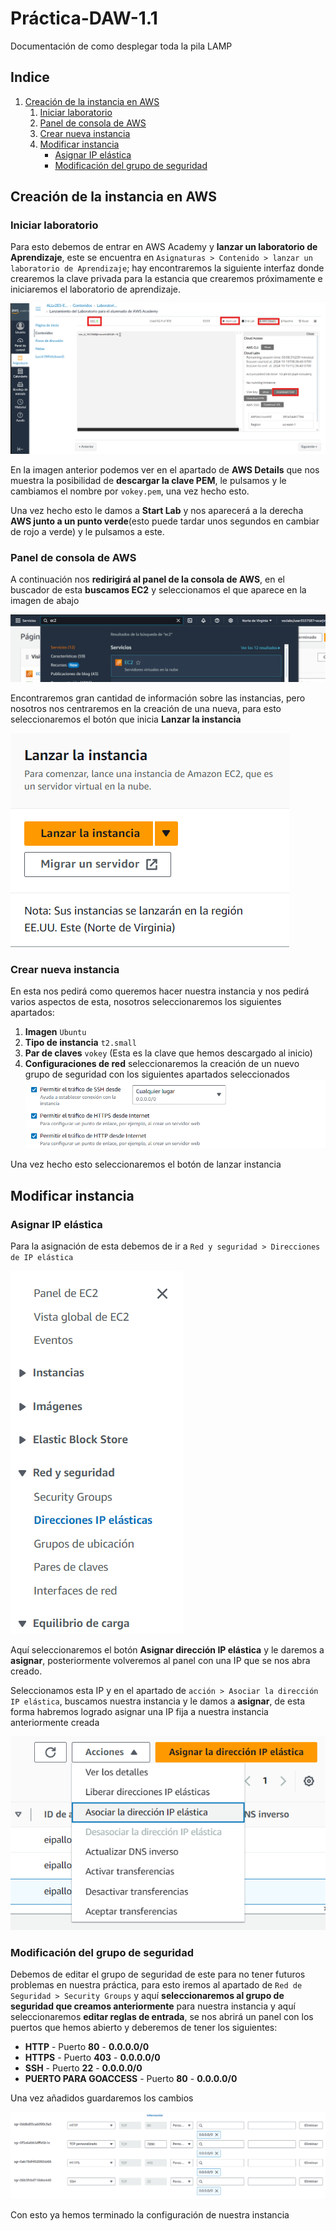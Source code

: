 # Práctica-DAW-1.1
Documentación de como desplegar toda la pila LAMP

## Indice
1. [Creación de la instancia en AWS](#create-inst)
    1. [Iniciar laboratorio](#inicio-lab)
    2. [Panel de consola de AWS](#panel_cons)
    3. [Crear nueva instancia](#add-inst)
    4. [Modificar instancia](#mod-inst)
        * [Asignar IP elástica](#elast-ip)
        * [Modificación del grupo de seguridad](#mod-secure)


<div id='create-inst' />

## Creación de la instancia en AWS

<div id='inicio-lab' />

### Iniciar laboratorio
Para esto debemos de entrar en AWS Academy y __lanzar un laboratorio de Aprendizaje__, este se encuentra en ``Asignaturas > Contenido > lanzar un laboratorio de Aprendizaje``; hay encontraremos la siguiente interfaz donde crearemos la clave privada para la estancia que crearemos próximamente e iniciaremos el laboratorio de aprendizaje.

![Imagen del menú de lanzamiento del lab](img/lab_learn_inicio.png)

En la imagen anterior podemos ver en el apartado de __AWS Details__ que nos muestra la posibilidad de __descargar la clave PEM__, le pulsamos y le cambiamos el nombre por ``vokey.pem``, una vez hecho esto.

Una vez hecho esto le damos a __Start Lab__ y nos aparecerá a la derecha __AWS junto a un punto verde__(esto puede tardar unos segundos en cambiar de rojo a verde) y le pulsamos a este.

<div id='panel_cons' />

### Panel de consola de AWS

A continuación nos __redirigirá al panel de la consola de AWS__, en el buscador de esta __buscamos EC2__ y seleccionamos el que aparece en la imagen de abajo

![Buscador consola AWS con la palabra EC2](img/buscador_consola_aws.png)

Encontraremos gran cantidad de información sobre las instancias, pero nosotros nos centraremos en la creación de una nueva, para esto seleccionaremos el botón que inicia __Lanzar la instancia__

![Botón de lanzar nueva instancia](img/buton_lanzar_instacia.png)

<div id='add-inst' />

### Crear nueva instancia

En esta nos pedirá como queremos hacer nuestra instancia y nos pedirá varios aspectos de esta, nosotros seleccionaremos los siguientes apartados:

1. __Imagen__ ``Ubuntu``
2. __Tipo de instancia__ ``t2.small``
3. __Par de claves__ ``vokey`` (Esta es la clave que hemos descargado al inicio)
4. __Configuraciones de red__ seleccionaremos la creación de un nuevo grupo de seguridad con los siguientes apartados seleccionados
![Todos los apartados seleccionados](img/grupo_seguridad_1.png)

Una vez hecho esto seleccionaremos el botón de lanzar instancia

<div id='mod-inst' />

## Modificar instancia

<div id='elast-ip' />

### Asignar IP elástica

Para la asignación de esta debemos de ir a ``Red y seguridad > Direcciones de IP elástica``

![Ruta de la dirección de las IP elásticas](img/ruta_ip_elastica.png)

Aquí seleccionaremos el botón __Asignar dirección IP elástica__ y le daremos a __asignar__, posteriormente volveremos al panel con una IP que se nos abra creado.

Seleccionamos esta IP y en el apartado de ``acción > Asociar la dirección IP elástica``, buscamos nuestra instancia y le damos a __asignar__, de esta forma habremos logrado asignar una IP fija a nuestra instancia anteriormente creada

![Asignación de la IP elástica](img/acciones_ip_elastica.png)

<div id='mod-secure' />

### Modificación del grupo de seguridad

Debemos de editar el grupo de seguridad de este para no tener futuros problemas en nuestra práctica, para esto iremos al apartado de ``Red de Seguridad > Security Groups`` y aquí __seleccionaremos al grupo de seguridad que creamos anteriormente__ para nuestra instancia y aquí seleccionaremos __editar reglas de entrada__, se nos abrirá un panel con los puertos que hemos abierto y deberemos de tener los siguientes:

* __HTTP__ - Puerto __80__ - __0.0.0.0/0__
* __HTTPS__ - Puerto __403__ - __0.0.0.0/0__
* __SSH__ - Puerto __22__ - __0.0.0.0/0__
* __PUERTO PARA GOACCESS__ - Puerto __80__ - __0.0.0.0/0__

Una vez añadidos guardaremos los cambios

![Puertos abiertos](img/grupo_seguridad.png)

Con esto ya hemos terminado la configuración de nuestra instancia

